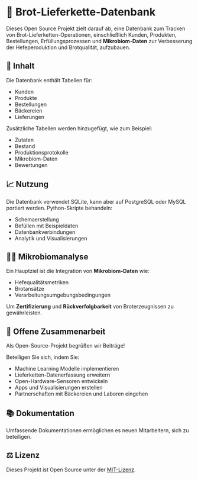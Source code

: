 # 🍞 Brot-Lieferkette-Datenbank

Dieses Open Source Projekt zielt darauf ab, eine Datenbank zum Tracken von Brot-Lieferketten-Operationen, einschließlich Kunden, Produkten, Bestellungen, Erfüllungsprozessen und **Mikrobiom-Daten** zur Verbesserung der Hefeperoduktion und Brotqualität, aufzubauen.

## 🥐 Inhalt

Die Datenbank enthält Tabellen für:

- Kunden
- Produkte 
- Bestellungen
- Bäckereien
- Lieferungen

Zusätzliche Tabellen werden hinzugefügt, wie zum Beispiel:

- Zutaten
- Bestand
- Produktionsprotokolle
- Mikrobiom-Daten
- Bewertungen

## 📈 Nutzung

Die Datenbank verwendet SQLite, kann aber auf PostgreSQL oder MySQL portiert werden. Python-Skripte behandeln:

- Schemaerstellung
- Befüllen mit Beispieldaten
- Datenbankverbindungen
- Analytik und Visualisierungen

## 👩‍🔬 Mikrobiomanalyse

Ein Hauptziel ist die Integration von **Mikrobiom-Daten** wie:

- Hefequalitätsmetriken
- Brotansätze 
- Verarbeitungsumgebungsbedingungen

Um **Zertifizierung** und **Rückverfolgbarkeit** von Broterzeugnissen zu gewährleisten.

## 🤝 Offene Zusammenarbeit

Als Open-Source-Projekt begrüßen wir Beiträge!

Beteiligen Sie sich, indem Sie:

- Machine Learning Modelle implementieren
- Lieferketten-Datenerfassung erweitern  
- Open-Hardware-Sensoren entwickeln
- Apps und Visualisierungen erstellen
- Partnerschaften mit Bäckereien und Laboren eingehen

## 📚 Dokumentation

Umfassende Dokumentationen ermöglichen es neuen Mitarbeitern, sich zu beteiligen.

## ⚖️ Lizenz

Dieses Projekt ist Open Source unter der [MIT-Lizenz](LICENSE).
